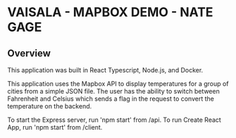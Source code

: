 # VAISALA - MAPBOX DEMO - NATE GAGE

## Overview

This application was built in React Typescript, Node.js, and Docker. 

This application uses the Mapbox API to display temperatures for a group of cities from a simple JSON file. The user has the ability to switch between Fahrenheit and Celsius which sends a flag in the request to convert the temperature on the backend. 

To start the Express server, run 'npm start' from /api. To run Create React App, run 'npm start' from /client. 





